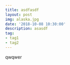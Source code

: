 ```yaml
---
title: asdfasdf
layout: post
img: alaska.jpg
date: '2018-10-08 10:30:00'
description: asasdf
tag:
- tag1
- tag2
---
```


qwqwer